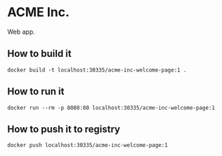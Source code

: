 # ACME Inc.

Web app.

## How to build it

```
docker build -t localhost:30335/acme-inc-welcome-page:1 .
```

## How to run it

```
docker run --rm -p 8080:80 localhost:30335/acme-inc-welcome-page:1
```

## How to push it to registry

```
docker push localhost:30335/acme-inc-welcome-page:1
```
